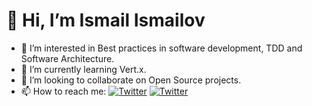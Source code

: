 # 👋 Hi, I’m Ismail Ismailov
- 👀 I’m interested in Best practices in software development, TDD and Software Architecture.
- 🌱 I’m currently learning Vert.x.
- 💞️ I’m looking to collaborate on Open Source projects.
- 📫 How to reach me:  [![Twitter](https://img.shields.io/twitter/url?label=Ismail%20Ismailov&logo=LinkedIn&style=social&url=https://www.linkedin.com/in/ismail2ov/)](https://www.linkedin.com/in/ismail2ov/)  [![Twitter](https://img.shields.io/twitter/url?label=ismail2ov&logo=Twitter&style=social&url=https://twitter.com/ismail2ov)](https://twitter.com/ismail2ov)

<br/>
